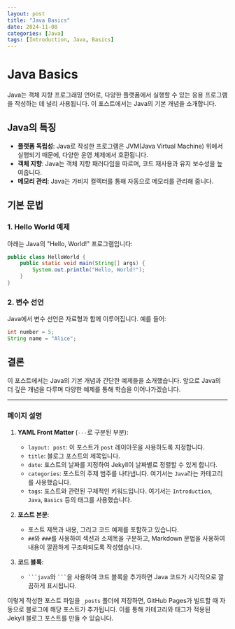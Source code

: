 ```yaml
---
layout: post
title: "Java Basics"
date: 2024-11-08
categories: [Java]
tags: [Introduction, Java, Basics]
---
```


# Java Basics

Java는 객체 지향 프로그래밍 언어로, 다양한 플랫폼에서 실행할 수 있는 응용 프로그램을 작성하는 데 널리 사용됩니다. 이 포스트에서는 Java의 기본 개념을 소개합니다.

## Java의 특징

- **플랫폼 독립성**: Java로 작성한 프로그램은 JVM(Java Virtual Machine) 위에서 실행되기 때문에, 다양한 운영 체제에서 호환됩니다.
- **객체 지향**: Java는 객체 지향 패러다임을 따르며, 코드 재사용과 유지 보수성을 높여줍니다.
- **메모리 관리**: Java는 가비지 컬렉터를 통해 자동으로 메모리를 관리해 줍니다.

## 기본 문법

### 1. Hello World 예제

아래는 Java의 "Hello, World!" 프로그램입니다:

```java
public class HelloWorld {
    public static void main(String[] args) {
        System.out.println("Hello, World!");
    }
}
```

### 2. 변수 선언

Java에서 변수 선언은 자료형과 함께 이루어집니다. 예를 들어:

```java
int number = 5;
String name = "Alice";
```

## 결론

이 포스트에서는 Java의 기본 개념과 간단한 예제들을 소개했습니다. 앞으로 Java의 더 깊은 개념을 다루며 다양한 예제를 통해 학습을 이어나가겠습니다.

---
### 페이지 설명
1. **YAML Front Matter** (`---`로 구분된 부분):
   - `layout: post`: 이 포스트가 `post` 레이아웃을 사용하도록 지정합니다.
   - `title`: 블로그 포스트의 제목입니다.
   - `date`: 포스트의 날짜를 지정하여 Jekyll이 날짜별로 정렬할 수 있게 합니다.
   - `categories`: 포스트의 주제 범주를 나타냅니다. 여기서는 `Java`라는 카테고리를 사용했습니다.
   - `tags`: 포스트와 관련된 구체적인 키워드입니다. 여기서는 `Introduction`, `Java`, `Basics` 등의 태그를 사용했습니다.

2. **포스트 본문**:
   - 포스트 제목과 내용, 그리고 코드 예제를 포함하고 있습니다.
   - `##`와 `###`를 사용하여 섹션과 소제목을 구분하고, Markdown 문법을 사용하여 내용이 깔끔하게 구조화되도록 작성했습니다.

3. **코드 블록**:
   - ` ```java `와 ` ``` `을 사용하여 코드 블록을 추가하면 Java 코드가 시각적으로 깔끔하게 표시됩니다.

이렇게 작성한 포스트 파일을 `_posts` 폴더에 저장하면, GitHub Pages가 빌드할 때 자동으로 블로그에 해당 포스트가 추가됩니다. 이를 통해 카테고리와 태그가 적용된 Jekyll 블로그 포스트를 만들 수 있습니다.
